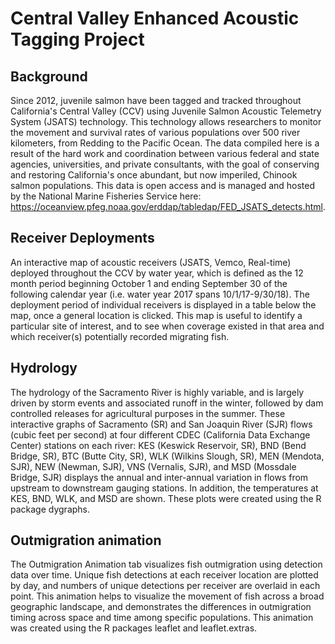 # Central Valley Enhanced Acoustic Tagging Project

## Background
Since 2012, juvenile salmon have been tagged and tracked throughout California's Central Valley (CCV) using Juvenile Salmon Acoustic Telemetry System (JSATS) technology. This technology allows researchers to monitor the movement and survival rates of various populations over 500 river kilometers, from Redding to the Pacific Ocean. The data compiled here is a result of the hard work and coordination between various federal and state agencies, universities, and private consultants, with the goal of conserving and restoring California's once abundant, but now imperiled, Chinook salmon populations. This data is open access and is managed and hosted by the National Marine Fisheries Service here: https://oceanview.pfeg.noaa.gov/erddap/tabledap/FED_JSATS_detects.html.

## Receiver Deployments
An interactive map of acoustic receivers (JSATS, Vemco, Real-time) deployed throughout the CCV by water year, which is defined as the 12 month period beginning October 1 and ending September 30 of the following calendar year (i.e. water year 2017 spans 10/1/17-9/30/18). The deployment period of individual receivers is displayed in a table below the map, once a general location is clicked. This map is useful to identify a particular site of interest, and to see when coverage existed in that area and which receiver(s) potentially recorded migrating fish.

## Hydrology
The hydrology of the Sacramento River is highly variable, and is largely driven by storm events and associated runoff in the winter, followed by dam controlled releases for agricultural purposes in the summer. These interactive graphs of Sacramento (SR) and San Joaquin River (SJR) flows (cubic feet per second) at four different CDEC (California Data Exchange Center) stations on each river: KES (Keswick Reservoir, SR), BND (Bend Bridge, SR), BTC (Butte City, SR), WLK (Wilkins Slough, SR), MEN (Mendota, SJR), NEW (Newman, SJR), VNS (Vernalis, SJR), and MSD (Mossdale Bridge, SJR) displays the annual and inter-annual variation in flows from upstream to downstream gauging stations. In addition, the temperatures at KES, BND, WLK, and MSD are shown. These plots were created using the R package dygraphs.

## Outmigration animation
The Outmigration Animation tab visualizes fish outmigration using detection data over time. Unique fish detections at each receiver location are plotted by day, and numbers of unique detections per receiver are overlaid in each point. This animation helps to visualize the movement of fish across a broad geographic landscape, and demonstrates the differences in outmigration timing across space and time among specific populations. This animation was created using the R packages leaflet and leaflet.extras. 
